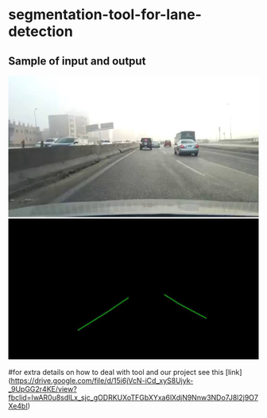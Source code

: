 # segmentation-tool-for-lane-detection

## Sample of input and output

<img src="./54175275_1085105665031421_7904495925098184704_n.jpg" alt="Screenshot" style="max-width:100%;">
<img src="./53881522_398222040735498_1428010560733052928_n.jpg" alt="Screenshot" style="max-width:100%;">

#for extra details on how to deal with tool and our project see this [link] (https://drive.google.com/file/d/15i6jVcN-iCd_xyS8Ujyk-_9UpGG2r4KE/view?fbclid=IwAR0u8sdlLx_sjc_gODRKUXoTFGbXYxa6lXdjN9Nnw3NDo7J8l2j9O7Xe4bI) 
